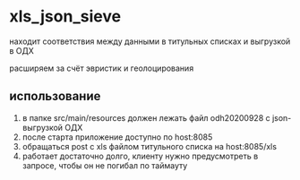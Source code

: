 # xls_json_sieve

находит соответствия между данными в титульных списках и выгрузкой в ОДХ

расширяем за счёт эвристик и геолоцирования 

## использование
1. в папке src/main/resources должен лежать файл odh20200928 с json-выгрузкой ОДХ
2. после старта приложение доступно по host:8085
3. обращаться post c xls файлом титульного списка на host:8085/xls
4. работает достаточно долго, клиенту нужно предусмотреть в запросе, чтобы он не погибал по таймауту
